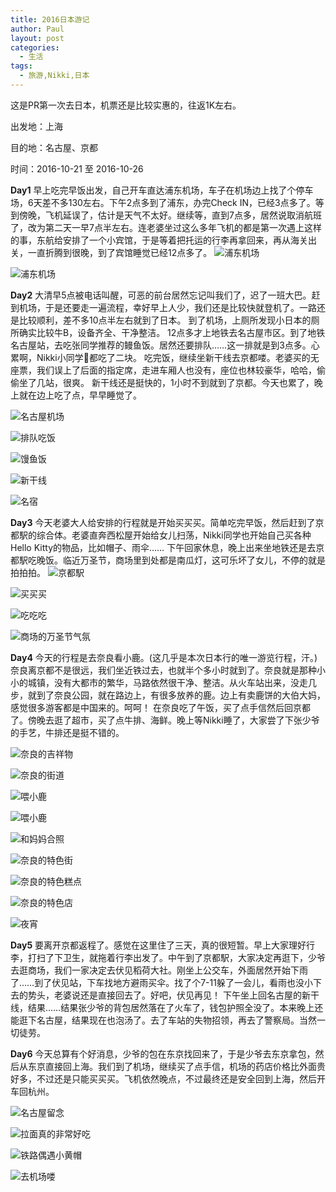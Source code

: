 ```yaml
---
title: 2016日本游记
author: Paul
layout: post
categories:
  - 生活
tags:
  - 旅游,Nikki,日本
---
```


这是PR第一次去日本，机票还是比较实惠的，往返1K左右。

出发地：上海

目的地：名古屋、京都

时间：2016-10-21 至 2016-10-26

**Day1** 早上吃完早饭出发，自己开车直达浦东机场，车子在机场边上找了个停车场，6天差不多130左右。下午2点多到了浦东，办完Check IN，已经3点多了。等到傍晚，飞机延误了，估计是天气不太好。继续等，直到7点多，居然说取消航班了，改为第二天一早7点半左右。连老婆坐过这么多年飞机的都是第一次遇上这样的事，东航给安排了一个小宾馆，于是等着把托运的行李再拿回来，再从海关出关，一直折腾到很晚，到了宾馆睡觉已经12点多了。
![浦东机场](http://img7.chztv.com/2016-1012/Japan-01.jpg!400px)

![浦东机场](http://img7.chztv.com/2016-1012/Japan-02.jpg!400px)



**Day2** 大清早5点被电话叫醒，可恶的前台居然忘记叫我们了，迟了一班大巴。赶到机场，于是还要走一遍流程，幸好早上人少，我们还是比较快就登机了。一路还是比较顺利，差不多10点半左右就到了日本。
到了机场，上厕所发现小日本的厕所确实比较牛B，设备齐全、干净整洁。
12点多才上地铁去名古屋市区。到了地铁名古屋站，去吃张同学推荐的鳗鱼饭。居然还要排队……这一排就是到3点多。心累啊，Nikki小同学🍰都吃了二块。
吃完饭，继续坐新干线去京都喽。老婆买的无座票，我们误上了后面的指定席，走进车厢人也没有，座位也林较豪华，哈哈，偷偷坐了几站，很爽。
新干线还是挺快的，1小时不到就到了京都。今天也累了，晚上就在边上吃了点，早早睡觉了。

![名古屋机场](http://img7.chztv.com/2016-1012/Japan-03.jpg!400px)

![排队吃饭](http://img7.chztv.com/2016-1012/Japan-04.jpg!400px)

![馒鱼饭](http://img7.chztv.com/2016-1012/Japan-05.jpg!400px)

![新干线](http://img7.chztv.com/2016-1012/Japan-06.jpg!400px)

![名宿](http://img7.chztv.com/2016-1012/Japan-07.jpg!400px)

**Day3** 今天老婆大人给安排的行程就是开始买买买。简单吃完早饭，然后赶到了京都駅的综合体。老婆直奔西松屋开始给女儿扫荡，Nikki同学也开始自己买各种Hello Kitty的物品，比如帽子、雨伞…… 
下午回家休息，晚上出来坐地铁还是去京都駅吃晚饭。临近万圣节，商场里到处都是南瓜灯，这可乐坏了女儿，不停的就是拍拍拍。
![京都駅](http://img7.chztv.com/2016-1012/Japan-08.jpg!400px)

![买买买](http://img7.chztv.com/2016-1012/Japan-09.jpg!400px)

![吃吃吃](http://img7.chztv.com/2016-1012/Japan-11.jpg!400px)

![商场的万圣节气氛](http://img7.chztv.com/2016-1012/Japan-12.jpg!400px)

**Day4** 今天的行程是去奈良看小鹿。(这几乎是本次日本行的唯一游览行程，汗。)
奈良离京都不是很远，我们坐近铁过去，也就半个多小时就到了。奈良就是那种小小的城镇，没有大都市的繁华，马路依然很干净、整洁。从火车站出来，没走几步，就到了奈良公园，就在路边上，有很多放养的鹿。边上有卖鹿饼的大伯大妈，感觉很多游客都是中国来的。呵呵！
在奈良吃了午饭，买了点手信然后回京都了。傍晚去逛了超市，买了点牛排、海鲜。晚上等Nikki睡了，大家尝了下张少爷的手艺，牛排还是挺不错的。

![奈良的吉祥物](http://img7.chztv.com/2016-1012/Japan-13.jpg!400px)

![奈良的街道](http://img7.chztv.com/2016-1012/Japan-14.jpg!400px)

![喂小鹿](http://img7.chztv.com/2016-1012/Japan-15.jpg!400px)

![喂小鹿](http://img7.chztv.com/2016-1012/Japan-16.jpg!400px)

![和妈妈合照](http://img7.chztv.com/2016-1012/Japan-17.jpg!400px)

![奈良的特色街](http://img7.chztv.com/2016-1012/Japan-18.jpg!400px)

![奈良的特色糕点](http://img7.chztv.com/2016-1012/Japan-19.jpg!400px)

![奈良的特色店](http://img7.chztv.com/2016-1012/Japan-20.jpg!400px)

![夜宵](http://img7.chztv.com/2016-1012/Japan-21.jpg!400px)

**Day5** 要离开京都返程了。感觉在这里住了三天，真的很短暂。早上大家理好行李，打扫了下卫生，就拖着行李出发了。中午到了京都駅，大家决定再逛下，少爷去逛商场，我们一家决定去伏见稻荷大社。刚坐上公交车，外面居然开始下雨了……到了伏见站，下车找地方避雨买伞。找了个7-11躲了一会儿，看雨也没小下去的势头，老婆说还是直接回去了。好吧，伏见再见！
下午坐上回名古屋的新干线，结果……结果张少爷的背包居然落在了火车了，钱包护照全没了。本来晚上还能逛下名古屋，结果现在也泡汤了。去了车站的失物招领，再去了警察局。当然一切徒劳。

**Day6** 今天总算有个好消息，少爷的包在东京找回来了，于是少爷去东京拿包，然后从东京直接回上海。我们到了机场，继续买了点手信，机场的药店价格比外面贵好多，不过还是只能买买买。飞机依然晚点，不过最终还是安全回到上海，然后开车回杭州。 

![名古屋留念](http://img7.chztv.com/2016-1012/Japan-22.jpg!400px)

![拉面真的非常好吃](http://img7.chztv.com/2016-1012/Japan-23.jpg!400px)

![铁路偶遇小黄帽](http://img7.chztv.com/2016-1012/Japan-24.jpg!400px)

![去机场喽](http://img7.chztv.com/2016-1012/Japan-25.jpg!400px)










